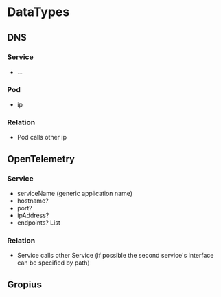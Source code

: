 # DataTypes

## DNS

### Service

- ...

### Pod

- ip

### Relation

- Pod calls other ip


## OpenTelemetry

### Service

- serviceName (generic application name)
- hostname?
- port?
- ipAddress?
- endpoints? List<Path>

### Relation

- Service calls other Service (if possible the second service's interface can be specified by path)

## Gropius
